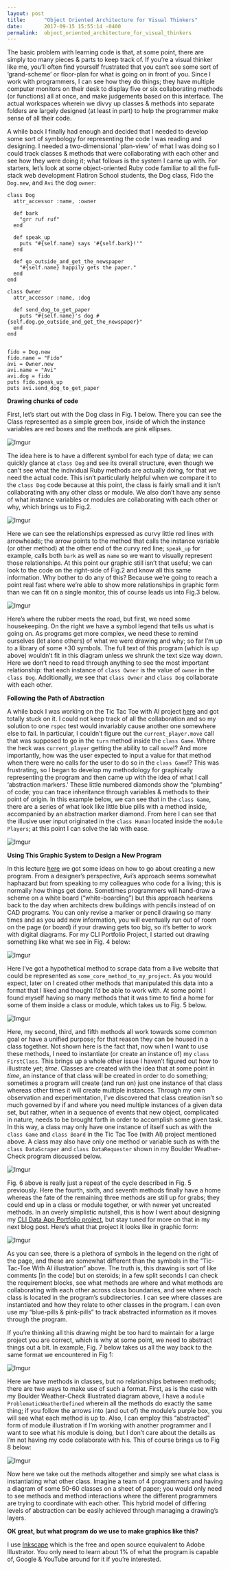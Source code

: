 ```yaml
---
layout: post
title:      "Object Oriented Architecture for Visual Thinkers"
date:       2017-09-15 15:55:14 -0400
permalink:  object_oriented_architecture_for_visual_thinkers
---
```



The basic problem with learning code is that, at some point, there are simply too many pieces & parts to keep track of.  If you’re a visual thinker like me, you’ll often find yourself frustrated that you can’t see some sort of ‘grand-scheme’ or floor-plan for what is going on in front of you.  Since I work with programmers, I can see how they do things; they have multiple computer monitors on their desk to display five or six collaborating methods (or functions) all at once, and make judgements based on this interface.  The actual workspaces wherein we divvy up classes & methods into separate folders are largely designed (at least in part) to help the programmer make sense of all their code.

A while back I finally had enough and decided that I needed to develop some sort of symbology for representing the code I was reading and designing.  I needed a two-dimensional 'plan-view' of what I was doing so I could track classes & methods that were collaborating with each other and see how they were doing it; what follows is the system I came up with.  For starters, let’s look at some object-oriented Ruby code familiar to all the full-stack web development Flatiron School students, the Dog class, Fido the `Dog.new`, and `Avi` the dog `owner`:
```
class Dog 
  attr_accessor :name, :owner
  
  def bark 
    "grr ruf ruf"
  end 
  
  def speak_up 
    puts "#{self.name} says '#{self.bark}!'"
  end 
  
  def go_outside_and_get_the_newspaper 
    "#{self.name} happily gets the paper."
  end  
end 

class Owner 
  attr_accessor :name, :dog
  
  def send_dog_to_get_paper 
    puts "#{self.name}'s dog #{self.dog.go_outside_and_get_the_newspaper}"
  end 
end 


fido = Dog.new 
fido.name = "Fido"
avi = Owner.new
avi.name = "Avi"
avi.dog = fido 
puts fido.speak_up
puts avi.send_dog_to_get_paper
```




**Drawing chunks of code**

First, let’s start out with the Dog class in Fig. 1 below.  There you can see the Class represented as a simple green box, inside of which the instance variables are red boxes and the methods are pink ellipses.

![Imgur](https://i.imgur.com/zjZh05H.png)

The idea here is to have a different symbol for each type of data; we can quickly glance at `class Dog` and see its overall structure, even though we can't see what the individual Ruby methods are actually doing, for that we need the actual code.  This isn’t particularly helpful when we compare it to the `class Dog` code because at this point, the class is fairly small and it isn’t collaborating with any other class or module.  We also don’t have any sense of what instance variables or modules are collaborating with each other or why, which brings us to Fig.2.

![Imgur](https://i.imgur.com/z2iNePE.png)

Here we can see the relationships expressed as curvy little red lines with arrowheads; the arrow points to the method that calls the instance variable (or other method) at the other end of the curvy red line; `speak_up` for example, calls both `bark` as well as `name` so we want to visually represent those relationships.  At this point our graphic still isn’t that useful; we can look to the code on the right-side of Fig.2 and know all this same information.  Why bother to do any of this?  Because we’re going to reach a point real fast where we’re able to show more relationships in graphic form than we can fit on a single monitor, this of course leads us into Fig.3 below.

![Imgur](https://i.imgur.com/xQVeMFb.png)

Here’s where the rubber meets the road, but first, we need some housekeeping.  On the right we have a symbol legend that tells us what is going on.  As programs get more complex, we need these to remind ourselves (let alone others) of what we were drawing and why; so far I’m up to a library of some +30 symbols.  The full text of this program (which is up above) wouldn’t fit in this diagram unless we shrunk the text size way down.  Here we don’t need to read through anything to see the most important relationship: that each instance of `class Owner` is the value of `owner` in the `class Dog`.  Additionally, we see that `class Owner` and `class Dog` collaborate with each other.




**Following the Path of Abstraction**

A while back I was working on the Tic Tac Toe with AI project [here](https://learn.co/lessons/ttt-with-ai-project) and got totally stuck on it.  I could not keep track of all the collaboration and so my solution to one `rspec` test would invariably cause another one somewhere else to fail.  In particular, I couldn’t figure out the `current_player.move` call that was supposed to go in the `turn` method inside the `class Game`.  Where the heck was `current_player` getting the ability to call `move`!?  And more importantly, how was the user expected to input a value for that method when there were no calls for the user to do so in the `class Game`!?  This was frustrating, so I began to develop my methodology for graphically representing the program and then came up with the idea of what I call ‘abstraction markers.’  These little numbered diamonds show the “plumbing” of code; you can trace inheritance through variables & methods to their point of origin.  In this example below, we can see that in the `class Game`, there are a series of what look like little blue pills with a method inside, accompanied by an abstraction marker diamond.  From here I can see that the illusive user input originated in the `class Human` located inside the `module Players`;  at this point I can solve the lab with ease.

![Imgur](https://i.imgur.com/L6ooeVe.jpg)

**Using This Graphic System to Design a New Program**

In this lecture [here](https://www.youtube.com/watch?v=_lDExWIhYKI) we got some ideas on how to go about creating a new program.  From a designer’s perspective, Avi’s approach seems somewhat haphazard but from speaking to my colleagues who code for a living; this is normally how things get done.  Sometimes programmers will hand-draw a scheme on a white board (“white-boarding”) but this approach hearkens back to the day when architects drew buildings with pencils instead of on CAD programs.  You can only revise a marker or pencil drawing so many times and as you add new information, you will eventually run out of room on the page (or board) if your drawing gets too big, so it’s better to work with digital diagrams.  For my CLI Portfolio Project, I started out drawing something like what we see in Fig. 4 below:

![Imgur](https://i.imgur.com/aq5kfZf.png)

Here I’ve got a hypothetical method to scrape data from a live website that could be represented as `some_core_method_to_my_project`.  As you would expect, later on I created other methods that manipulated this data into a format that I liked and thought I’d be able to work with.  At some point I found myself having so many methods that it was time to find a home for some of them inside a class or module, which takes us to Fig. 5 below.

![Imgur](https://i.imgur.com/3Vwx09T.png)

Here, my second, third, and fifth methods all work towards some common goal or have a unified purpose; for that reason they can be housed in a class together.  Not shown here is the fact that, now when I want to use these methods, I need to instantiate (or create an instance of) my `class FirstClass`.  This brings up a whole other issue I haven’t figured out how to illustrate yet; *time*.  Classes are created with the idea that at some point in *time*, an instance of that class will be created in order to do something; sometimes a program will create (and run on) just one instance of that class whereas other times it will create multiple instances.  Through my own observation and experimentation, I’ve discovered that class creation isn’t so much governed by if and where you need multiple instances of a given data set, but rather, *when* in a sequence of events that new object, complicated in nature, needs to be brought forth in order to accomplish some given task.  In this way, a class may only have one instance of itself such as with the `class Game` and `class Board` in the Tic Tac Toe (with AI) project mentioned above.  A class may also have only one method or variable such as with the `class DataScraper` and `class DataRequester` shown in my Boulder Weather-Check program discussed below.

![Imgur](https://i.imgur.com/2gUm05e.png)

Fig. 6 above is really just a repeat of the cycle described in Fig. 5 previously.  Here the fourth, sixth, and seventh methods finally have a home whereas the fate of the remaining three methods are still up for grabs; they could end up in a class or module together, or with newer yet uncreated methods.  In an overly simplistic nutshell, this is how I went about designing my [CLI Data App Portfolio project](https://learn.co/lessons/cli-data-gem-assessment), but stay tuned for more on that in my next blog post.  Here’s what that project it looks like in graphic form:

![Imgur](https://i.imgur.com/NJVwawn.png)

As you can see, there is a plethora of symbols in the legend on the right of the page, and these are somewhat different than the symbols in the “Tic-Tac-Toe With AI illustration” above.  The truth is, this drawing is sort of like comments [in the code] but on steroids; in a few split seconds I can check the requirement blocks, see what methods are where and what methods are collaborating with each other across class boundaries, and see where each class is located in the program’s subdirectories.  I can see where classes are instantiated and how they relate to other classes in the program.  I can even use my “blue-pills & pink-pills” to track abstracted information as it moves through the program.  

If you’re thinking all this drawing might be too hard to maintain for a large project you are correct, which is why at some point, we need to abstract things out a bit.  In example, Fig. 7 below takes us all the way back to the same format we encountered in Fig 1:

![Imgur](https://i.imgur.com/HY63sqE.png)

Here we have methods in classes, but no relationships between methods; there are two ways to make use of such a format.  First, as is the case with my Boulder Weather-Check Illustrated diagram above, I have a `module ProblematicWeatherDefined` wherein all the methods do exactly the same thing; if you follow the arrows into (and out of) the module’s purple box, you will see what each method is up to.  Also, I can employ this “abstracted” form of module illustration if I’m working with another programmer and I want to see what his module is doing, but I don’t care about the details as I’m not having my code collaborate with his.  This of course brings us to Fig 8 below:

![Imgur](https://i.imgur.com/a4ocJlY.png)

Now here we take out the methods altogether and simply see what class is instantiating what other class.  Imagine a team of 4 programmers and having a diagram of some 50-60 classes on a sheet of paper; you would only need to see methods and method interactions where the different programmers are trying to coordinate with each other.  This hybrid model of differing levels of abstraction can be easily achieved through managing a drawing’s layers.  

**OK great, but what program do we use to make graphics like this?**

I use [Inkscape](https://inkscape.org/en/) which is the free and open source equivalent to Adobe Illustrator.  You only need to learn about 1% of what the program is capable of, Google & YouTube around for it if you’re interested. 






